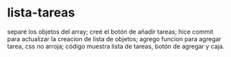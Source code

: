 # lista-tareas
separé los objetos  del array;
creé el botón de añadir tareas;
hice commit para actualizar la creacion de lista de objetos;
agrego funcion para agregar tarea,
css no arroja;
código muestra lista de tareas, botón de agregar y caja.
